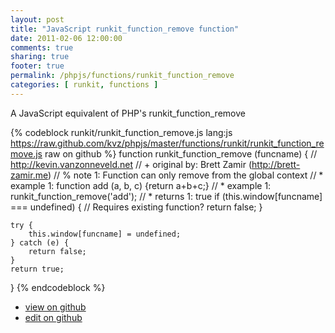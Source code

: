 ```yaml
---
layout: post
title: "JavaScript runkit_function_remove function"
date: 2011-02-06 12:00:00
comments: true
sharing: true
footer: true
permalink: /phpjs/functions/runkit_function_remove
categories: [ runkit, functions ]
---
```

A JavaScript equivalent of PHP's runkit_function_remove
<!-- more -->
{% codeblock runkit/runkit_function_remove.js lang:js https://raw.github.com/kvz/phpjs/master/functions/runkit/runkit_function_remove.js raw on github %}
function runkit_function_remove (funcname) {
    // http://kevin.vanzonneveld.net
    // +   original by: Brett Zamir (http://brett-zamir.me)
    // %          note 1: Function can only remove from the global context
    // *     example 1: function add (a, b, c) {return a+b+c;}
    // *     example 1: runkit_function_remove('add');
    // *     returns 1: true
    if (this.window[funcname] === undefined) { // Requires existing function?
        return false;
    }

    try {
        this.window[funcname] = undefined;
    } catch (e) {
        return false;
    }
    return true;
}
{% endcodeblock %}
<ul>
 <li><a href="https://github.com/kvz/phpjs/blob/master/functions/runkit/runkit_function_remove.js">view on github</a></li>
 <li><a href="https://github.com/kvz/phpjs/edit/master/functions/runkit/runkit_function_remove.js">edit on github</a></li>
</ul>
